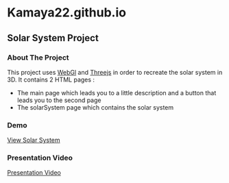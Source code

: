 # Kamaya22.github.io
## Solar System Project
### About The Project
This project uses [WebGl](https://get.webgl.org/) and [Threejs](https://threejs.org/) in order to recreate the solar system in 3D. 
It contains 2 HTML pages :
* The main page which leads you to a little description and a button that leads you to the second page
* The solarSystem page which contains the solar system

### Demo
[View Solar System](https://kamaya22.github.io/mainPage.html)

### Presentation Video
[Presentation Video]()


